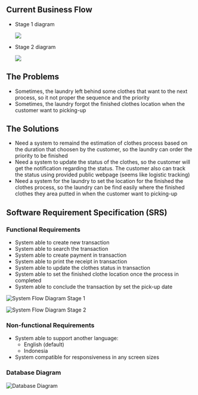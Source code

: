 ## Current Business Flow

- Stage 1 diagram

  ![](./assets/images/current-flow-diagram-stage-1.png)

- Stage 2 diagram

  ![](./assets/images/current-flow-diagram-stage-2.png)

## The Problems

- Sometimes, the laundry left behind some clothes that want to the next process, so it not proper the sequence and the priority
- Sometimes, the laundry forgot the finished clothes location when the customer want to picking-up

## The Solutions

- Need a system to remaind the estimation of clothes process based on the duration that choosen by the customer, so the laundry can order the priority to be finished
- Need a system to update the status of the clothes, so the customer will get the notification regarding the status. The customer also can track the status using provided public webpage (seems like logistic tracking)
- Need a system for the laundry to set the location for the finished the clothes process, so the laundry can be find easily where the finished clothes they area putted in when the customer want to picking-up

## Software Requirement Specification (SRS)

### Functional Requirements

- System able to create new transaction
- System able to search the transaction
- System able to create payment in transaction
- System able to print the receipt in transaction
- System able to update the clothes status in transaction
- System able to set the finished clothe location once the process in completed
- System able to conclude the transaction by set the pick-up date

![System Flow Diagram Stage 1](./assets/images/system-flow-diagram-stage-1.jpg)

![System Flow Diagram Stage 2](./assets/images/system-flow-diagram-stage-2.jpg)

### Non-functional Requirements

- System able to support another language:
  - English (default)
  - Indonesia
- System compatible for responsiveness in any screen sizes

### Database Diagram

![Database Diagram](./assets/images/database-diagram.png)

